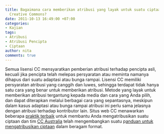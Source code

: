 ```yaml
---
title: Bagaimana cara memberikan atribusi yang layak untuk suatu ciptaan berlisensi
  Creative Commons?
date: 2011-10-13 16:49:00 +07:00
categories:
- Kajian
tags:
- Atribusi
- Atribusi Pencipta
- Ciptaan
author: nita
comments: true
---
```


Semua lisensi CC mensyaratkan pemberian atribusi terhadap pencipta asli, kecuali jika pencipta telah melepas persyaratan atau meminta namanya dihapus dari suatu adaptasi atau bunga rampai. Lisensi CC memiliki persyaratan atribusi yang canggih dan luwes, sehingga terdapat tidak hanya satu cara yang benar untuk memberikan atribusi. Metode yang layak untuk memberikan atribusi tergantung kepada media dan cara yang Anda pilih, dan dapat diterapkan melalui berbagai cara yang sepantasnya, meskipun dalam kasus adaptasi atau bunga rampai atribusi ini perlu sama jelasnya dengan atribusi terhadap kontributor lain. Situs web CC menawarkan beberapa [praktik terbaik](http://wiki.creativecommons.org/Marking/Users) untuk membantu Anda mengatribusikan suatu ciptaan dan tim [CC Australia](http://www.creativecommons.org.au/) telah mengembangkan suatu p[anduan untuk mengatribusikan ciptaan](http://creativecommons.org.au/materials/attribution.pdf) dalam beragam format.
